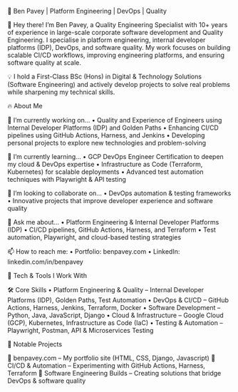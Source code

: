 📌 Ben Pavey | Platform Engineering | DevOps | Quality

👋 Hey there! I’m Ben Pavey, a Quality Engineering Specialist with 10+ years of experience in large-scale corporate software development and Quality Engineering. I specialise in platform engineering, internal developer platforms (IDP), DevOps, and software quality. My work focuses on building scalable CI/CD workflows, improving engineering platforms, and ensuring software quality at scale.

💡 I hold a First-Class BSc (Hons) in Digital & Technology Solutions (Software Engineering) and actively develop projects to solve real problems while sharpening my technical skills.

🔥 About Me

🔭 I’m currently working on…
	•	Quality and Experience of Engineers using Internal Developer Platforms (IDP) and Golden Paths
	•	Enhancing CI/CD pipelines using GitHub Actions, Harness, and Jenkins
	•	Developing personal projects to explore new technologies and problem-solving

🌱 I’m currently learning…
	•	GCP DevOps Engineer Certification to deepen my cloud & DevOps expertise
	•	Infrastructure as Code (Terraform, Kubernetes) for scalable deployments
	•	Advanced test automation techniques with Playwright & API testing

👯 I’m looking to collaborate on…
	•	DevOps automation & testing frameworks
	•	Innovative projects that improve developer experience and software quality

💬 Ask me about…
	•	Platform Engineering & Internal Developer Platforms (IDP)
	•	CI/CD pipelines, GitHub Actions, Harness, and Terraform
	•	Test automation, Playwright, and cloud-based testing strategies

📫 How to reach me:
	•	Portfolio: benpavey.com
	•	LinkedIn: linkedin.com/in/benpavey


🔧 Tech & Tools I Work With

🛠️ Core Skills
	•	Platform Engineering & Quality – Internal Developer Platforms (IDP), Golden Paths, Test Automation
	•	DevOps & CI/CD – GitHub Actions, Harness, Jenkins, Terraform, Docker
	•	Software Development – Python, Java, JavaScript, Django
	•	Cloud & Infrastructure – Google Cloud (GCP), Kubernetes, Infrastructure as Code (IaC)
	•	Testing & Automation – Playwright, Postman, API & Microservices Testing

📂 Notable Projects

🔹 benpavey.com – My portfolio site (HTML, CSS, Django, Javascript)
🔹 CI/CD & Automation – Experimenting with GitHub Actions, Harness, Terraform
🔹 Software Engineering Builds – Creating solutions that bridge DevOps & software quality
